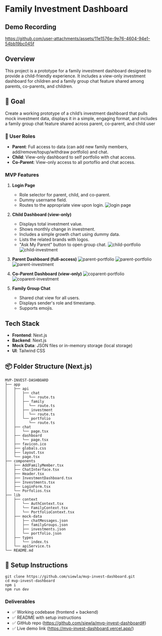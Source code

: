 # Family Investment Dashboard

## Demo Recording

https://github.com/user-attachments/assets/11e1576e-9e76-4604-94e1-54bb19bc045f

## Overview

This project is a prototype for a family investment dashboard designed to provide a child-friendly experience. It includes a view-only investment dashboard for children and a family group chat feature shared among parents, co-parents, and children.

## 🎯 Goal

Create a working prototype of a child’s investment dashboard that pulls mock investment data, displays it in a simple, engaging format, and includes a family group chat feature shared across parent, co-parent, and child user

### 👥 User Roles

- **Parent**: Full access to data (can add new family members, add/remove/topup/withdraw portfolio) and chat.
- **Child**: View-only dashboard to self portfolio with chat access.
- **Co-Parent**: View-only access to all portoflio and chat access.

### MVP Features

1. **Login Page**

   - Role selector for parent, child, and co-parent.
   - Dummy username field.
   - Routes to the appropriate view upon login.
     ![login page](./images/login.png)

2. **Child Dashboard (view-only)**

   - Displays total investment value.
   - Shows monthly change in investment.
   - Includes a simple growth chart using dummy data.
   - Lists the related brands with logos.
   - "Ask My Parent" button to open group chat.
     ![child-portfolio](./images/child-portfolio.png)
     ![child-investment](./images/child-investment.png)

3. **Parent Dashboard (full-access)**
   ![parent-portfolio](./images/parent-manage-portfolio.png)
   ![parent-portfolio](./images/parent-add-portfolio.png)
   ![parent-investment](./images/parent-investment.png)

4. **Co-Parent Dashboard (view-only)**
   ![coparent-portfolio](./images/coparent-portfolio.png)
   ![coparent-investment](./images/coparent-investment.png)

5. **Family Group Chat**
   - Shared chat view for all users.
   - Displays sender's role and timestamp.
   - Supports emojis.

## Tech Stack

- **Frontend**: Next.js
- **Backend**: Next.js
- **Mock Data**: JSON files or in-memory storage (local storage)
- **UI**: Tailwind CSS

## 📦 Folder Structure (Next.js)

```
MVP-INVEST-DASHBOARD
├── app
│   ├── api
│   │   ├── chat
│   │   │  └── route.ts
│   │   ├── family
│   │   │  └── route.ts
│   │   ├── investment
│   │   │  └── route.ts
│   │   └── portfolio
│   │      └── route.ts
│   ├── chat
│   │   └── page.tsx
│   ├── dashboard
│   │   └── page.tsx
│   ├── favicon.ico
│   ├── globals.css
│   ├── layout.tsx
│   └── page.tsx
├── components
│   ├── AddFamilyMember.tsx
│   ├── ChatInterface.tsx
│   ├── Header.tsx
│   ├── InvestmentDashboard.tsx
│   ├── Investments.tsx
│   ├── LoginForm.tsx
│   └── Porfolios.tsx
├── lib
│   ├── context
│   │   └── AuthContext.tsx
│   │   └── FamilyContext.tsx
│   │   └── PortfolioContext.tsx
│   ├── mock-data
│   │   ├── chatMessages.json
│   │   ├── familyGroups.json
│   │   ├── investments.json
│   │   └── portfolio.json
│   ├── types
│   │   └── index.ts
│   └── apiService.ts
└── README.md
```

## 🚀 Setup Instructions

```
git clone https://github.com/siewla/mvp-invest-dashboard.git
cd mvp-invest-dashboard
npm i
npm run dev
```

### Deliverables

- ✅ Working codebase (frontend + backend)
- ✅ README with setup instructions
- ✅ GitHub repo (https://github.com/siewla/mvp-invest-dashboard#)
- ✅ Live demo link (https://mvp-invest-dashboard.vercel.app/)
